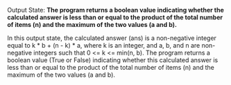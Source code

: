 Output State: **The program returns a boolean value indicating whether the calculated answer is less than or equal to the product of the total number of items (n) and the maximum of the two values (a and b).**

In this output state, the calculated answer (ans) is a non-negative integer equal to k * b + (n - k) * a, where k is an integer, and a, b, and n are non-negative integers such that 0 <= k <= min(n, b). The program returns a boolean value (True or False) indicating whether this calculated answer is less than or equal to the product of the total number of items (n) and the maximum of the two values (a and b).